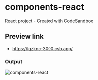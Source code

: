 # components-react
React project - Created with CodeSandbox

## Preview link
- https://lqzknc-3000.csb.app/

### Output
![components-react](https://user-images.githubusercontent.com/26595961/232014349-05038039-b14f-4d28-942d-d6494dc504e4.png)
